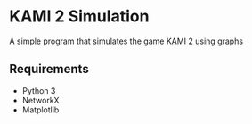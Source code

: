 # KAMI 2 Simulation
A simple program that simulates the game KAMI 2 using graphs

## Requirements
- Python 3
- NetworkX
- Matplotlib